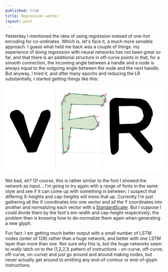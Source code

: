 ```yaml
---
published: true
title: Regression works!
layout: post
---
```


Yesterday I mentioned the idea of using regression instead of one-hot encoding for co-ordinates. Which is, let's face it, a much more sensible approach. I guess what held me back was a couple of things: my experience of doing regression with neural networks has not been great so far, and that there is an additional structure in off-curve points in that, for a smooth connection, the incoming angle between a handle and a node is always equal to the outgoing angle between the node and the next handle. But anyway, I tried it, and after many epochs and reducing the LR substantially, I started getting things like this:

![Screenshot 2019-03-07 at 10.05.18.png](/images/Screenshot%202019-03-07%20at%2010.05.18.png)

Not bad, eh? Of course, this is rather similar to the font I showed the network as input... I'm going to try again with a range of fonts in the same style and see if it can come up with something in between. I suspect that differing X-heights and cap-heights will mess that up. Currently I'm just gathering all the X coordinates into one vector and all the Y coordinates into another and normalizing each vector with a [StandardScaler](https://scikit-learn.org/stable/modules/generated/sklearn.preprocessing.StandardScaler.html). But I suppose I could divide them by the font's em-width and cap-height respectively; the problem then is knowing how to de-normalize them again when generating a new glyph.

Fun fact: I am getting much better output with a small number of LSTM nodes (order of 128) rather than a huge network, and better with one LSTM layer than more than one. Not sure why this is, but the huge networks seem to _really_ latch on to the (1,2,2,1) pattern of instructions - on-curve, off-curve, off-curve, on-curve) and just go around and around making nodes, but never actually get around to emitting any end-of-contour or end-of-glyph instructions.
